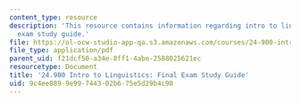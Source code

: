 ```yaml
---
content_type: resource
description: 'This resource contains information regarding intro to linguistics: final
  exam study guide.'
file: https://ol-ocw-studio-app-qa.s3.amazonaws.com/courses/24-900-introduction-to-linguistics-fall-2012/9c4ee8899e99744302b675e5d29b4c98_MIT24_900F12_FinlExamGuide.pdf
file_type: application/pdf
parent_uid: f21dcf50-a34e-8ff1-4abe-2588025621ec
resourcetype: Document
title: '24.900 Intro to Linguistics: Final Exam Study Guide'
uid: 9c4ee889-9e99-7443-02b6-75e5d29b4c98
---
```

